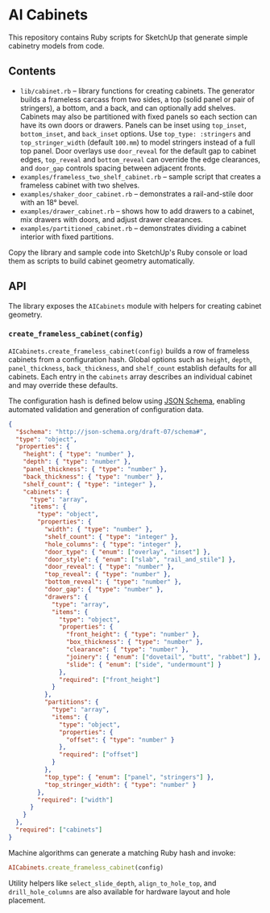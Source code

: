 # AI Cabinets

This repository contains Ruby scripts for SketchUp that generate simple cabinetry models from code.

## Contents

 - `lib/cabinet.rb` – library functions for creating cabinets. The generator builds a frameless carcass from two sides, a top (solid panel or pair of stringers), a bottom, and a back, and can optionally add shelves. Cabinets may also be partitioned with fixed panels so each section can have its own doors or drawers. Panels can be inset using `top_inset`, `bottom_inset`, and `back_inset` options. Use `top_type: :stringers` and `top_stringer_width` (default `100.mm`) to model stringers instead of a full top panel. Door overlays use `door_reveal` for the default gap to cabinet edges, `top_reveal` and `bottom_reveal` can override the edge clearances, and `door_gap` controls spacing between adjacent fronts.
- `examples/frameless_two_shelf_cabinet.rb` – sample script that creates a frameless cabinet with two shelves.
- `examples/shaker_door_cabinet.rb` – demonstrates a rail-and-stile door with an 18° bevel.
- `examples/drawer_cabinet.rb` – shows how to add drawers to a cabinet, mix drawers with doors, and adjust drawer clearances.
- `examples/partitioned_cabinet.rb` – demonstrates dividing a cabinet interior with fixed partitions.

Copy the library and sample code into SketchUp's Ruby console or load them as scripts to build cabinet geometry automatically.

## API

The library exposes the `AICabinets` module with helpers for creating cabinet geometry.

### `create_frameless_cabinet(config)`

`AICabinets.create_frameless_cabinet(config)` builds a row of frameless cabinets from a configuration hash. Global options such as `height`, `depth`, `panel_thickness`, `back_thickness`, and `shelf_count` establish defaults for all cabinets. Each entry in the `cabinets` array describes an individual cabinet and may override these defaults.

The configuration hash is defined below using [JSON Schema](https://json-schema.org/), enabling automated validation and generation of configuration data.

```json
{
  "$schema": "http://json-schema.org/draft-07/schema#",
  "type": "object",
  "properties": {
    "height": { "type": "number" },
    "depth": { "type": "number" },
    "panel_thickness": { "type": "number" },
    "back_thickness": { "type": "number" },
    "shelf_count": { "type": "integer" },
    "cabinets": {
      "type": "array",
      "items": {
        "type": "object",
        "properties": {
          "width": { "type": "number" },
          "shelf_count": { "type": "integer" },
          "hole_columns": { "type": "integer" },
          "door_type": { "enum": ["overlay", "inset"] },
          "door_style": { "enum": ["slab", "rail_and_stile"] },
          "door_reveal": { "type": "number" },
          "top_reveal": { "type": "number" },
          "bottom_reveal": { "type": "number" },
          "door_gap": { "type": "number" },
          "drawers": {
            "type": "array",
            "items": {
              "type": "object",
              "properties": {
                "front_height": { "type": "number" },
                "box_thickness": { "type": "number" },
                "clearance": { "type": "number" },
                "joinery": { "enum": ["dovetail", "butt", "rabbet"] },
                "slide": { "enum": ["side", "undermount"] }
              },
              "required": ["front_height"]
            }
          },
          "partitions": {
            "type": "array",
            "items": {
              "type": "object",
              "properties": {
                "offset": { "type": "number" }
              },
              "required": ["offset"]
            }
          },
          "top_type": { "enum": ["panel", "stringers"] },
          "top_stringer_width": { "type": "number" }
        },
        "required": ["width"]
      }
    }
  },
  "required": ["cabinets"]
}
```

Machine algorithms can generate a matching Ruby hash and invoke:

```ruby
AICabinets.create_frameless_cabinet(config)
```

Utility helpers like `select_slide_depth`, `align_to_hole_top`, and `drill_hole_columns` are also available for hardware layout and hole placement.

